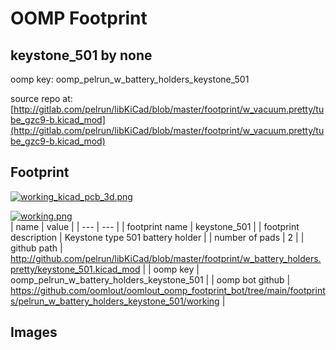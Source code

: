 # OOMP Footprint  
## keystone_501  by none  
  
oomp key: oomp_pelrun_w_battery_holders_keystone_501  
  
source repo at: [http://gitlab.com/pelrun/libKiCad/blob/master/footprint/w_vacuum.pretty/tube_gzc9-b.kicad_mod](http://gitlab.com/pelrun/libKiCad/blob/master/footprint/w_vacuum.pretty/tube_gzc9-b.kicad_mod)  
## Footprint  
  
[![working_kicad_pcb_3d.png](working_kicad_pcb_3d_600.png)](working_kicad_pcb_3d.png)  
  
[![working.png](working_600.png)](working.png)  
| name | value | 
| --- | --- | 
| footprint name | keystone_501 | 
| footprint description | Keystone type 501 battery holder | 
| number of pads | 2 | 
| github path | http://github.com/pelrun/libKiCad/blob/master/footprint/w_battery_holders.pretty/keystone_501.kicad_mod | 
| oomp key | oomp_pelrun_w_battery_holders_keystone_501 | 
| oomp bot github | https://github.com/oomlout/oomlout_oomp_footprint_bot/tree/main/footprints/pelrun_w_battery_holders_keystone_501/working | 
## Images  

